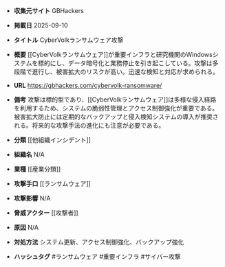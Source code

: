 - **収集元サイト**
GBHackers

- **掲載日**
2025-09-10

- **タイトル**
CyberVolkランサムウェア攻撃

- **概要**
[[CyberVolkランサムウェア]]が重要インフラと研究機関のWindowsシステムを標的にし、データ暗号化と業務停止を引き起こしている。攻撃は多段階で進行し、被害拡大のリスクが高い。迅速な検知と対応が求められる。

- **URL**
https://gbhackers.com/cybervolk-ransomware/

- **備考**
攻撃は標的型であり、[[CyberVolkランサムウェア]]は多様な侵入経路を利用するため、システムの脆弱性管理とアクセス制御強化が重要である。被害拡大防止には定期的なバックアップと侵入検知システムの導入が推奨される。将来的な攻撃手法の進化にも注意が必要である。

- **分類**
[[他組織インシデント]]

- **組織名**
N/A

- **業種**
[[産業分類]]

- **攻撃手口**
[[ランサムウェア]]

- **攻撃影響**
N/A

- **脅威アクター**
[[攻撃者]]

- **原因**
N/A

- **対処方法**
システム更新、アクセス制御強化、バックアップ強化

- **ハッシュタグ**
#ランサムウェア #重要インフラ #サイバー攻撃
